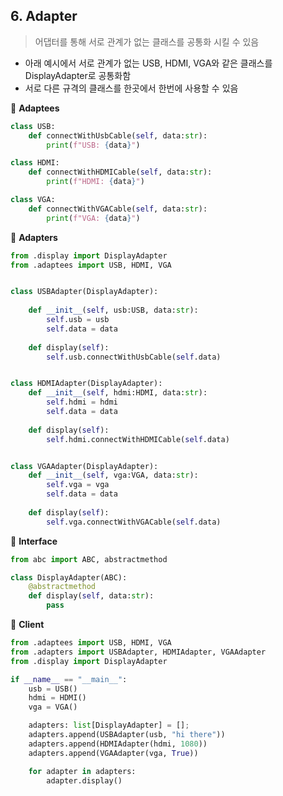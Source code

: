 ## 6. Adapter

> 어댑터를 통해 서로 관계가 없는 클래스를 공통화 시킬 수 있음

- 아래 예시에서 서로 관계가 없는 USB, HDMI, VGA와 같은 클래스를 DisplayAdapter로 공통화함
- 서로 다른 규격의 클래스를 한곳에서 한번에 사용할 수 있음

📒 **Adaptees**

```python
class USB:
    def connectWithUsbCable(self, data:str):
        print(f"USB: {data}")

class HDMI:
    def connectWithHDMICable(self, data:str):
        print(f"HDMI: {data}")

class VGA:
    def connectWithVGACable(self, data:str):
        print(f"VGA: {data}")
```

📒 **Adapters**

```python
from .display import DisplayAdapter
from .adaptees import USB, HDMI, VGA


class USBAdapter(DisplayAdapter):
    
    def __init__(self, usb:USB, data:str):
        self.usb = usb
        self.data = data
    
    def display(self):
        self.usb.connectWithUsbCable(self.data)


class HDMIAdapter(DisplayAdapter):
    def __init__(self, hdmi:HDMI, data:str):
        self.hdmi = hdmi
        self.data = data
    
    def display(self):
        self.hdmi.connectWithHDMICable(self.data)


class VGAAdapter(DisplayAdapter):
    def __init__(self, vga:VGA, data:str):
        self.vga = vga
        self.data = data
    
    def display(self):
        self.vga.connectWithVGACable(self.data)
```

📒 **Interface**

```python
from abc import ABC, abstractmethod

class DisplayAdapter(ABC):
    @abstractmethod
    def display(self, data:str):
        pass
```

📒 **Client**

```python
from .adaptees import USB, HDMI, VGA
from .adapters import USBAdapter, HDMIAdapter, VGAAdapter
from .display import DisplayAdapter

if __name__ == "__main__":
    usb = USB()
    hdmi = HDMI()
    vga = VGA()

    adapters: list[DisplayAdapter] = [];
    adapters.append(USBAdapter(usb, "hi there"))
    adapters.append(HDMIAdapter(hdmi, 1080))
    adapters.append(VGAAdapter(vga, True))

    for adapter in adapters:
        adapter.display()
```

